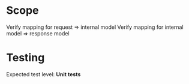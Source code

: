 # Scope
Verify mapping for request => internal model
Verify mapping for internal model => response model

# Testing
Expected test level: <b>Unit tests</b>